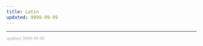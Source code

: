 ```yaml
---
title: Latin
updated: 9999-99-99
---
```



---

<sup><sub><font color="#a6a6a6">updated: 9999-99-99</font></sub></sup>